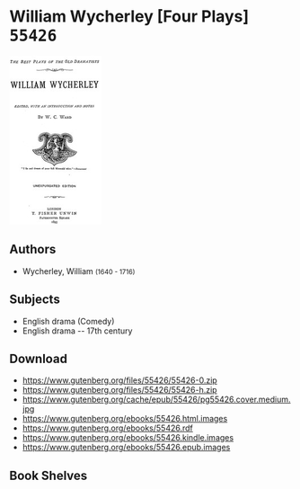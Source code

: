 # William Wycherley [Four Plays] <kbd>55426</kbd>

![](./cover.medium.jpg "")

## Authors


 - Wycherley, William <small>(1640 - 1716)</small>

## Subjects


 - English drama (Comedy)
 - English drama -- 17th century

## Download


 - https://www.gutenberg.org/files/55426/55426-0.zip
 - https://www.gutenberg.org/files/55426/55426-h.zip
 - https://www.gutenberg.org/cache/epub/55426/pg55426.cover.medium.jpg
 - https://www.gutenberg.org/ebooks/55426.html.images
 - https://www.gutenberg.org/ebooks/55426.rdf
 - https://www.gutenberg.org/ebooks/55426.kindle.images
 - https://www.gutenberg.org/ebooks/55426.epub.images

## Book Shelves


